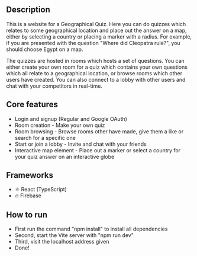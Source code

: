 ## Description
This is a website for a Geographical Quiz. Here you can do quizzes which relates to some geographical location and place out the answer on a map, either by selecting a country or placing a marker with a radius. For example, if you are presented with the question "Where did Cleopatra rule?", you should choose Egypt on a map. 

The quizzes are hosted in rooms which hosts a set of questions. You can either create your own room for a quiz which contains your own questions which all relate to a geographical location, or browse rooms which other users have created. You can also connect to a lobby with other users and chat with your competitors in real-time. 

## Core features
- Login and signup (Regular and Google OAuth)
- Room creation - Make your own quiz
- Room browsing - Browse rooms other have made, give them a like or search for a specific one
- Start or join a lobby - Invite and chat with your friends
- Interactive map element - Place out a marker or select a country for your quiz answer on an interactive globe

## Frameworks
* ⚛️ React (TypeScript) 
* 🔥 Firebase

## How to run
- First run the command "npm install" to install all dependencies
- Second, start the Vite server with "npm run dev"
- Third, visit the localhost address given
- Done!
